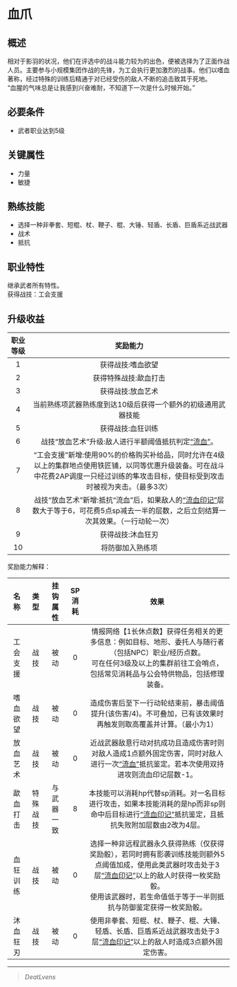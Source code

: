 # 血爪

## 概述

相对于影羽的状况，他们在评选中的战斗能力较为的出色，便被选择为了正面作战人员。主要参与小规模集团作战的先锋，为工会执行更加激烈的战事。他们以嗜血著称，经过特殊的训练后精通于对已经受伤的敌人不断的追击致其于死地。<br>“血腥的气味总是让我感到兴奋难耐，不知道下一次是什么时候开始。”

## 必要条件

* 武者职业达到5级

## 关键属性

* 力量
* 敏捷

## 熟练技能

* 选择一种非拳套、短棍、杖、鞭子、棍、大锤、轻盾、长盾、巨盾系近战武器
* 战术
* 抵抗

## 职业特性

继承武者所有特性。<br>获得战技：工会支援

## 升级收益

职业等级|奖励能力
:--:|:--:
1|获得战技:嗜血欲望
2|获得特殊战技:歃血打击
3|获得战技:放血艺术
4|当前熟练项武器熟练度到达10级后获得一个额外的初级通用武器技能
5|获得战技:血狂训练
6|战技“放血艺术”升级:敌人进行半额阈值抵抗判定<a href="../../../../status/normal/#流血" target="_blank">“流血”</a>。
7|“工会支援”新增:使用90%的价格购买补给品，同时允许在4级以上的集群地点使用铁匠铺，以同等优惠升级装备。可在战斗中花费2AP调度一只经过训练的隼攻击目标，使目标受到攻击时被视为夹击。（最多3次）
8|战技“放血艺术”新增:抵抗“流血”后，如果敌人的<a href="../../../../status/mark/#流血印记" target="_blank">“流血印记”</a>层数大于等于6，可花费5点sp减去一半的层数，之后立刻结算一次其效果。（一行动轮一次）
9|获得战技:沐血狂刃 
10|将防御加入熟练项

奖励能力解释：

名称|类型|挂钩属性|SP消耗|效果
:--:|:--:|:--:|:--:|:--:
工会支援|战技|被动|0|情报网络【1长休点数】获得任务相关的更多信息：例如目标、地形、委托人与随行者（包括NPC）职业/经历点数。<br>可在任何3级及以上的集群前往工会哨点，包括常见消耗品与公会特供物品，包括修理装备。
嗜血欲望|战技|被动|0|造成伤害后至下一行动轮结束前，暴击阈值提升(该伤害/4)。不可叠加，已有该效果时再触发则取高覆盖并计算。（最小为1）
放血艺术|战技|被动|0|近战武器敌意行动对抗成功且造成伤害时则对敌人造成1点额外固定伤害，同时对敌人进行一次<a href="../../../../status/normal/#流血" target="_blank">“流血”</a>抵抗鉴定。若本次使用双持进攻则流血印记层数-1。
歃血打击|特殊战技|与武器一致|8|本技能可以消耗hp代替sp消耗。对一名目标进行攻击，如果本技能消耗的是hp而非sp则命中后目标进行<a href="../../../../status/mark/#流血印记" target="_blank">“流血印记”</a>抵抗鉴定，且抵抗失败附加层数由2改为4层。
血狂训练|战技|被动|0|选择一种非远程武器永久获得熟练（仅获得奖励骰），若同时拥有影袭训练技能则额外5点阈值加成，使用此类武器时攻击处于3层<a href="../../../../status/mark/#流血印记" target="_blank">“流血印记”</a>以上的敌人时获得一枚奖励骰。<br>使用该武器时，若生命值低于等于一半则抵抗与防御鉴定获得一枚奖励骰。
沐血狂刃|战技|被动|0|使用非拳套、短棍、杖、鞭子、棍、大锤、轻盾、长盾、巨盾系近战武器攻击处于3层<a href="../../../../status/mark/#流血印记" target="_blank">“流血印记”</a>以上的敌人时造成3点额外固定伤害。


---

> *DeatLvens*